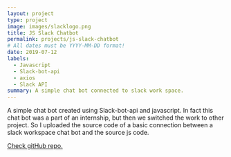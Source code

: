 ```yaml
---
layout: project
type: project
image: images/slacklogo.png
title: JS Slack Chatbot
permalink: projects/js-slack-chatbot
# All dates must be YYYY-MM-DD format!
date: 2019-07-12
labels:
  - Javascript
  - Slack-bot-api
  - axios
  - Slack API
summary: A simple chat bot connected to slack work space.
---
```


A simple chat bot created using Slack-bot-api and javascript. In fact this chat bot was a part of an internship, but then we switched the work to other project. So I uploaded the source code of a basic connection between a slack workspace chat bot and the source js code. 


<a href="https://github.com/Kaygi22/js-slack-chat-bot"><i class="large github icon"> </i> Check gitHub repo.</a>




